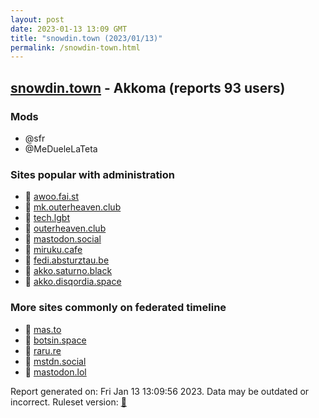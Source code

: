 ```yaml
---
layout: post
date: 2023-01-13 13:09 GMT
title: "snowdin.town (2023/01/13)"
permalink: /snowdin-town.html
---
```


## [snowdin.town](https://snowdin.town) - Akkoma (reports 93 users)

### Mods
 * @sfr
 * @MeDueleLaTeta

### Sites popular with administration

* 🐘 [awoo.fai.st](/awoo-fai-st.html)
* 🐘 [mk.outerheaven.club](/mk-outerheaven-club.html)
* 🐘 [tech.lgbt](/tech-lgbt.html)
* 🐘 [outerheaven.club](/outerheaven-club.html)
* 🐘 [mastodon.social](/mastodon-social.html)
* 🐘 [miruku.cafe](/miruku-cafe.html)
* 🐘 [fedi.absturztau.be](/fedi-absturztau-be.html)
* 🐘 [akko.saturno.black](/akko-saturno-black.html)
* 🐘 [akko.disqordia.space](/akko-disqordia-space.html)

### More sites commonly on federated timeline

* 🐘 [mas.to](/mas-to.html)
* 🐘 [botsin.space](/botsin-space.html)
* 🐘 [raru.re](/raru-re.html)
* 🐘 [mstdn.social](/mstdn-social.html)
* 🐘 [mastodon.lol](/mastodon-lol.html)

Report generated on: Fri Jan 13 13:09:56 2023. Data may be outdated or incorrect.
Ruleset version: [🧁](/version-cupcake)
